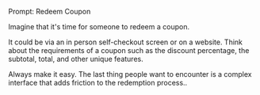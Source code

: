 Prompt: Redeem Coupon

Imagine that it's time for someone to redeem a coupon.

It could be via an in person self-checkout screen or on a website. Think about the requirements of a coupon such as the discount percentage, the subtotal, total, and other unique features.

Always make it easy. The last thing people want to encounter is a complex interface that adds friction to the redemption process..
